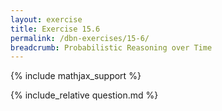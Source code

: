 ```yaml
---
layout: exercise
title: Exercise 15.6
permalink: /dbn-exercises/15-6/
breadcrumb: Probabilistic Reasoning over Time
---
```


{% include mathjax_support %}

<div><i class="arrow-up loader" data-chapter="dbn-exercises" data-exercise="ex_6" data-rating="0"></i></div>
{% include_relative question.md %}
